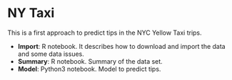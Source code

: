 # NY Taxi 

This is a first approach to predict tips in the NYC Yellow Taxi trips. 

- **Import**: R notebook. It describes how to download and import the data and some data issues.
- **Summary**: R notebook. Summary of the data set.
- **Model**: Python3 notebook. Model to predict tips.
